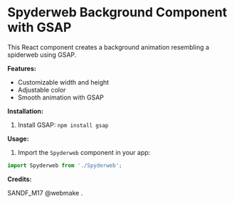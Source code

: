 # Spyderweb Background Component with GSAP

This React component creates a background animation resembling a spiderweb using GSAP.

**Features:**

* Customizable width and height
* Adjustable color
* Smooth animation with GSAP

**Installation:**

1. Install GSAP: `npm install gsap`

**Usage:**

1. Import the `Spyderweb` component in your app:

```javascript
import Spyderweb from './Spyderweb';
```
**Credits:**

SANDF_M17
@webmake .

